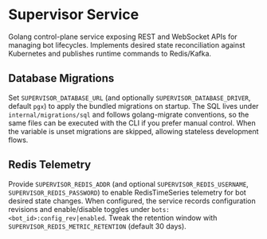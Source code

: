 # Supervisor Service

Golang control-plane service exposing REST and WebSocket APIs for managing bot lifecycles. Implements desired state reconciliation against Kubernetes and publishes runtime commands to Redis/Kafka.

## Database Migrations

Set `SUPERVISOR_DATABASE_URL` (and optionally `SUPERVISOR_DATABASE_DRIVER`, default `pgx`) to apply the bundled migrations on startup. The SQL lives under `internal/migrations/sql` and follows golang-migrate conventions, so the same files can be executed with the CLI if you prefer manual control. When the variable is unset migrations are skipped, allowing stateless development flows.

## Redis Telemetry

Provide `SUPERVISOR_REDIS_ADDR` (and optional `SUPERVISOR_REDIS_USERNAME`,
`SUPERVISOR_REDIS_PASSWORD`) to enable RedisTimeSeries telemetry for bot desired
state changes. When configured, the service records configuration revisions and
enable/disable toggles under `bots:<bot_id>:config_rev|enabled`. Tweak the
retention window with `SUPERVISOR_REDIS_METRIC_RETENTION` (default 30 days).
